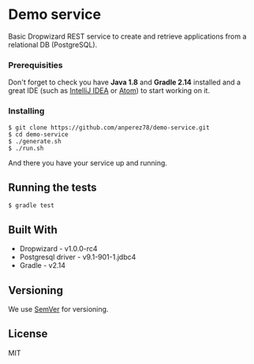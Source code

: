 # Demo service

Basic Dropwizard REST service to create and retrieve applications from a relational DB (PostgreSQL).

### Prerequisities

Don't forget to check you have **Java 1.8** and **Gradle 2.14** installed and a great IDE 
(such as [IntelliJ IDEA](https://www.jetbrains.com/idea/) or [Atom](https://atom.io/)) 
to start working on it.

### Installing

```
$ git clone https://github.com/anperez78/demo-service.git
$ cd demo-service
$ ./generate.sh
$ ./run.sh
```

And there you have your service up and running.

## Running the tests

```
$ gradle test
```

## Built With

* Dropwizard - v1.0.0-rc4
* Postgresql driver - v9.1-901-1.jdbc4
* Gradle - v2.14

## Versioning

We use [SemVer](http://semver.org/) for versioning. 

## License

MIT
